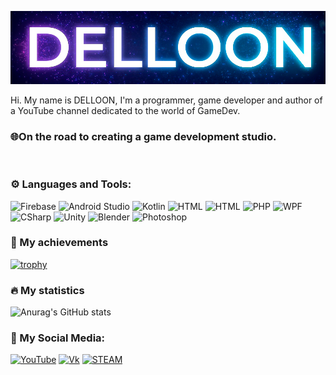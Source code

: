 [![Header](https://github.com/Delloon/DELLOON/blob/main/assets/header.png)](https://vk.com/delloonit)

Hi. My name is DELLOON, I'm a programmer, game developer and author of a YouTube channel dedicated to the world of GameDev.

### 🌐On the road to creating a game development studio.

<br>

### ⚙️ Languages and Tools:
![Firebase](https://img.shields.io/badge/-Firebase-090909?style=for-the-badge&logo=firebase&logoColor=F8C52C)
![Android Studio](https://img.shields.io/badge/-Android_Studio-090909?style=for-the-badge&logo=Android&logoColor=FFFF)
![Kotlin](https://img.shields.io/badge/-Kotlin-090909?style=for-the-badge&logo=Kotlin)
![HTML](https://img.shields.io/badge/-HTML-090909?style=for-the-badge&logo=html5)
![HTML](https://img.shields.io/badge/-CSS-090909?style=for-the-badge&logo=css3)
![PHP](https://img.shields.io/badge/-PHP-090909?style=for-the-badge&logo=PHP)
![WPF](https://img.shields.io/badge/-WPF-090909?style=for-the-badge&logo=Windows&logoColor=FFFF)
![CSharp](https://img.shields.io/badge/-C%23-090909?style=for-the-badge&logo=CSharp&logoColor=FFFF)
![Unity](https://img.shields.io/badge/-Unity-090909?style=for-the-badge&logo=Unity&logoColor=FFFF)
![Blender](https://img.shields.io/badge/-Blender-090909?style=for-the-badge&logo=Blender&logoColor=FFFF)
![Photoshop](https://img.shields.io/badge/-ADOBE_PHOTOSHOP-090909?style=for-the-badge&logo=adobe%20photoshop&logoColor=fff)


### 🏅 My achievements

[![trophy](https://github-profile-trophy.vercel.app/?username=DELLOON&theme=dracula)](https://github.com/ryo-ma/github-profile-trophy)

### 🔥 My statistics
![Anurag's GitHub stats](https://github-readme-stats.vercel.app/api?username=DELLOON&show_icons=true&theme=dracula)

### 💎 My Social Media:
[![YouTube](https://img.shields.io/badge/-YouTube-090909?style=for-the-badge&logo=YouTube&logoColor=FF0000)](https://www.youtube.com/c/DELLOON)
[![Vk](https://img.shields.io/badge/-Vkontakte-090909?style=for-the-badge&logo=Vk&logoColor=4F7DB3)](https://vk.com/delloonit)
[![STEAM](https://img.shields.io/badge/-Steam-090909?style=for-the-badge&logo=Steam&logoColor=fff)](https://steamcommunity.com/id/delloon/)
